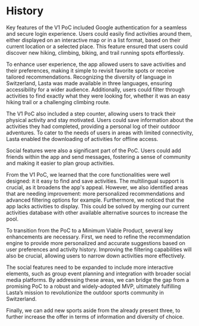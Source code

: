 # History

Key features of the V1 PoC included Google authentication for a seamless and secure login experience. Users could easily find activities around them, either displayed on an interactive map or in a list format, based on their current location or a selected place. This feature ensured that users could discover new hiking, climbing, biking, and trail running spots effortlessly.

To enhance user experience, the app allowed users to save activities and their preferences, making it simple to revisit favorite spots or receive tailored recommendations. Recognizing the diversity of language in Switzerland, Lasta was made available in three languages, ensuring accessibility for a wider audience. Additionally, users could filter through activities to find exactly what they were looking for, whether it was an easy hiking trail or a challenging climbing route.

The V1 PoC also included a step counter, allowing users to track their physical activity and stay motivated. Users could save information about the activities they had completed, providing a personal log of their outdoor adventures. To cater to the needs of users in areas with limited connectivity, Lasta enabled the downloading of activities for offline access.

Social features were also a significant part of the PoC. Users could add friends within the app and send messages, fostering a sense of community and making it easier to plan group activities.

From the V1 PoC, we learned that the core functionalities were well designed: it it easy to find and save activities. The multilingual support is crucial, as it broadens the app's appeal. However, we also identified areas that are needing improvement: more personalized recommendations and advanced filtering options for example. Furthermore, we noticed that the app lacks activities to display. This could be solved by merging our current activities database with other available alternative sources to increase the pool.

To transition from the PoC to a Minimum Viable Product, several key enhancements are necessary. First, we need to refine the recommendation engine to provide more personalized and accurate suggestions based on user preferences and activity history. Improving the filtering capabilities will also be crucial, allowing users to narrow down activities more effectively.

The social features need to be expanded to include more interactive elements, such as group event planning and integration with broader social media platforms. By addressing these areas, we can bridge the gap from a promising PoC to a robust and widely-adopted MVP, ultimately fulfilling Lasta’s mission to revolutionize the outdoor sports community in Switzerland.

Finally, we can add new sports aside from the already present three, to further increase the offer in terms of information and diversity of choice.
